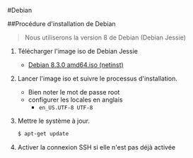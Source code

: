#Debian

##Procédure d'installation de Debian

>Nous utiliserons la version 8 de Debian (Debian Jessie)

1. Télécharger l'image iso de Debian Jessie

    * [Debian 8.3.0 amd64.iso (netinst)](http://cdimage.debian.org/debian-cd/8.3.0/amd64/iso-cd/debian-8.3.0-amd64-netinst.iso)
2. Lancer l'image iso et suivre le processus d'installation.
    
    * Bien noter le mot de passe root
    * configurer les locales en anglais
        * `en_US.UTF-8 UTF-8`
3. Mettre le système à jour.

    ```bash
    $ apt-get update
    ```
4. Activer la connexion SSH si elle n'est pas déjà activée






